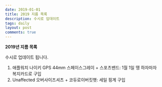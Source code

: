 ```yaml
---
date: 2019-01-01
title: 2019 지름 목록
description: 수시로 업데이트
tags: daily
layout: post
comments: true
---
```

**2019년 지름 목록**

수시로 업데이트 됩니다.

1. 애플워치 나이키 GPS 44mm 스페이스그레이 + 스포츠밴드: 1월 1일 땡 하자마자 복지카드로 구입
2.  Unaffected 오버사이즈셔츠 + 코듀로이버킷햇: 세일 핑계 구입

